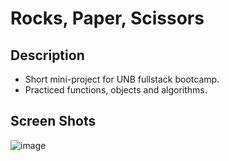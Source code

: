 # Rocks, Paper, Scissors

## Description

- Short mini-project for UNB fullstack bootcamp.
- Practiced functions, objects and algorithms.

## Screen Shots

![image](https://github.com/Terence-A/rockPaperScissors/assets/90189211/36595bb0-5231-44ea-8b87-f97d9ef13941)
